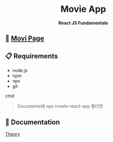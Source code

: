 <h1 align="center">
Movie App
</h1> 

<p align="center">
  <strong>React JS Fundamentals</strong><br>
</p>

## :movie_camera: [Movi Page](https://kimhan0421.github.io/movie_service/)

## 📋 Requirements
- node.js
- npm
- npx
- git

cmd
> Documents에 npx create-react-app 폴더명

## 📖 Documentation
[Theory](https://github.com/kimhan0421/movie_service/blob/master/Theory.md)
